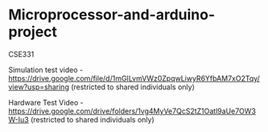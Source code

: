 # Microprocessor-and-arduino-project
CSE331

Simulation test video - https://drive.google.com/file/d/1mGILvmVWz0ZpqwLiwyR6YfbAM7xO2Tqy/view?usp=sharing (restricted to shared individuals only)

Hardware Test Video - https://drive.google.com/drive/folders/1vg4MyVe7QcS2tZ1Oatl9aUe7OW3W-Iu3 (restricted to shared individuals only)
